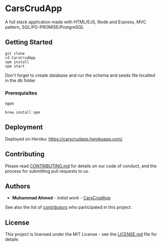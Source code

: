 # CarsCrudApp
A full stack application made with HTML/EJS, Node and Express, MVC pattern, SQL/PG-PROMISE/PostgreSQL

## Getting Started
```
git clone
cd CarsCrudApp
npm install
npm start
```
Don't forget to create database and run the schema and seeds file localted in the db folder

### Prerequisites
npm
```
brew install npm
```

## Deployment
Deployed on Heroku:
https://carscrudapp.herokuapp.com/

## Contributing

Please read [CONTRIBUTING.md](https://gist.github.com/ahmede7th/CarsCrudApp/contributors) for details on our code of conduct, and the process for submitting pull requests to us.


## Authors

* **Muhammad Ahmed** - *Initial work* - [CarsCrudApp](https://github.com/ahmede7th/CarsCrudApp)

See also the list of [contributors](https://github.com/ahmede7th/CarsCrudApp/contributors) who participated in this project.

## License
This project is licensed under the MIT License - see the [LICENSE.md](LICENSE.md) file for details
